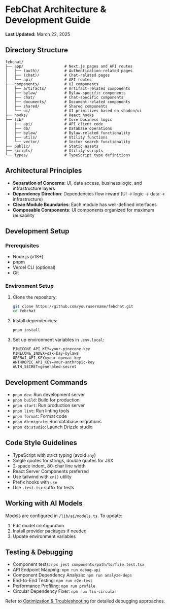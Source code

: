 # FebChat Architecture & Development Guide

**Last Updated:** March 22, 2025

## Directory Structure

```
febchat/
├── app/                  # Next.js pages and API routes
│   ├── (auth)/           # Authentication-related pages
│   ├── (chat)/           # Chat-related pages
│   └── api/              # API routes
├── components/           # UI components
│   ├── artifacts/        # Artifact-related components
│   ├── bylaw/            # Bylaw-specific components
│   ├── chat/             # Chat-specific components
│   ├── documents/        # Document-related components
│   ├── shared/           # Shared components
│   └── ui/               # UI primitives based on shadcn/ui
├── hooks/                # React hooks
├── lib/                  # Core business logic
│   ├── api/              # API client code
│   ├── db/               # Database operations
│   ├── bylaw/            # Bylaw-related functionality
│   ├── utils/            # Utility functions
│   └── vector/           # Vector search functionality
├── public/               # Static assets
├── scripts/              # Utility scripts
└── types/                # TypeScript type definitions
```

## Architectural Principles

- **Separation of Concerns**: UI, data access, business logic, and infrastructure layers
- **Dependency Direction**: Dependencies flow inward (UI → logic → data → infrastructure)
- **Clean Module Boundaries**: Each module has well-defined interfaces
- **Composable Components**: UI components organized for maximum reusability

## Development Setup

### Prerequisites

- Node.js (v18+)
- pnpm
- Vercel CLI (optional)
- Git

### Environment Setup

1. Clone the repository:

   ```bash
   git clone https://github.com/yourusername/febchat.git
   cd febchat
   ```

2. Install dependencies:

   ```bash
   pnpm install
   ```

3. Set up environment variables in `.env.local`:
   ```
   PINECONE_API_KEY=your-pinecone-key
   PINECONE_INDEX=oak-bay-bylaws
   OPENAI_API_KEY=your-openai-key
   ANTHROPIC_API_KEY=your-anthropic-key
   AUTH_SECRET=generated-secret
   ```

## Development Commands

- `pnpm dev`: Run development server
- `pnpm build`: Build for production
- `pnpm start`: Run production server
- `pnpm lint`: Run linting tools
- `pnpm format`: Format code
- `pnpm db:migrate`: Run database migrations
- `pnpm db:studio`: Launch Drizzle studio

## Code Style Guidelines

- TypeScript with strict typing (avoid `any`)
- Single quotes for strings, double quotes for JSX
- 2-space indent, 80-char line width
- React Server Components preferred
- Use tailwind with `cn()` utility
- Prefix hooks with `use`
- Use `.test.tsx` suffix for tests

## Working with AI Models

Models are configured in `/lib/ai/models.ts`. To update:

1. Edit model configuration
2. Install provider packages if needed
3. Update environment variables

## Testing & Debugging

- Component tests: `npx jest components/path/to/file.test.tsx`
- API Endpoint Mapping: `npm run debug-api`
- Component Dependency Analysis: `npm run analyze-deps`
- End-to-End Testing: `npm run e2e-test`
- Performance Profiling: `npm run profile`
- Circular Dependency Fixer: `npm run fix-circular`

Refer to [Optimization & Troubleshooting](./05-optimization-troubleshooting.md) for detailed debugging approaches.
